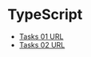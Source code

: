 # TypeScript

- [Tasks 01 URL](https://ashcommerce.vercel.app/)
- [Tasks 02 URL](https://typescript-blond.vercel.app/)
<!-- - [Tasks 03 URL]() -->
